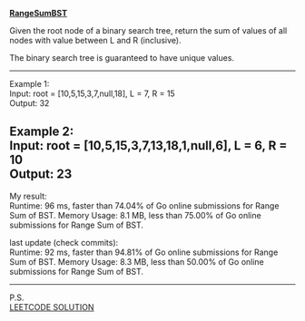 <a href="https://leetcode.com/problems/range-sum-of-bst/"><b>RangeSumBST</b></a>

Given the root node of a binary search tree, return the sum of values of all nodes with value between L and R (inclusive).

The binary search tree is guaranteed to have unique values.

---
Example 1:<br>
Input: root = [10,5,15,3,7,null,18], L = 7, R = 15<br>
Output: 32

Example 2:<br>
Input: root = [10,5,15,3,7,13,18,1,null,6], L = 6, R = 10<br>
Output: 23
---
My result:<br>
Runtime: 96 ms, faster than 74.04% of Go online submissions for Range Sum of BST.
Memory Usage: 8.1 MB, less than 75.00% of Go online submissions for Range Sum of BST.

last update (check commits):<br>
Runtime: 92 ms, faster than 94.81% of Go online submissions for Range Sum of BST.
Memory Usage: 8.3 MB, less than 50.00% of Go online submissions for Range Sum of BST.

---
P.S.<br>
<a href="https://leetcode.com/submissions/detail/285690279/">LEETCODE SOLUTION</a>
